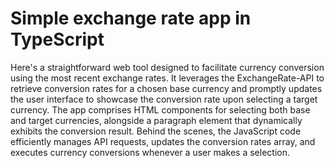# Simple exchange rate app in TypeScript

Here's a straightforward web tool designed to facilitate currency conversion using the most recent exchange rates. It leverages the ExchangeRate-API to retrieve conversion rates for a chosen base currency and promptly updates the user interface to showcase the conversion rate upon selecting a target currency. The app comprises HTML components for selecting both base and target currencies, alongside a paragraph element that dynamically exhibits the conversion result. Behind the scenes, the JavaScript code efficiently manages API requests, updates the conversion rates array, and executes currency conversions whenever a user makes a selection.

